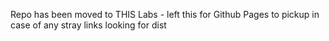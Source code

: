 Repo has been moved to THIS Labs - left this for Github Pages to pickup in case of any stray links looking for dist
